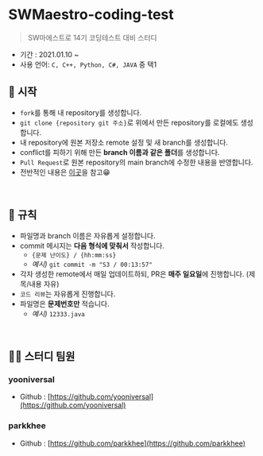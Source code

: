# SWMaestro-coding-test
> SW마에스트로 14기 코딩테스트 대비 스터디

- 기간 : 2021.01.10 ~
- 사용 언어: `C, C++, Python, C#, JAVA` 중 택1

## 📌 시작
- `fork`를 통해 내 repository를 생성합니다.
- `git clone {repository git 주소}`로 위에서 만든 repository를 로컬에도 생성합니다.
- 내 repository에 원본 저장소 remote 설정 및 새 branch를 생성합니다.
- conflict를 피하기 위해 만든 **branch 이름과 같은 폴더**를 생성합니다.
- `Pull Request`로 원본 repository의 main branch에 수정한 내용을 반영합니다.
- 전반적인 내용은 [이곳](https://inpa.tistory.com/entry/GIT-%E2%9A%A1%EF%B8%8F-%EA%B9%83%ED%97%99-PRPull-Request-%EB%B3%B4%EB%82%B4%EB%8A%94-%EB%B0%A9%EB%B2%95-folk-issue#2._Fork%ED%95%9C_%EC%A0%80%EC%9E%A5%EC%86%8C%EB%A5%BC_%EB%A1%9C%EC%BB%AC%EB%A1%9C_Clone_%ED%95%98%EA%B8%B0)을 참고😁

<br>

## 📄 규칙
- 파일명과 branch 이름은 자유롭게 설정합니다.
- commit 메시지는 **다음 형식에 맞춰서** 작성합니다.
  + `{문제 난이도} / {hh:mm:ss}`
  + *예시)*  `git commit -m "S3 / 00:13:57"` 
- 각자 생성한 remote에서 매일 업데이트하되, PR은 **매주 일요일**에 진행합니다. (제목/내용 자유)
- `코드 리뷰`는 자유롭게 진행합니다.
- 파일명은 **문제번호만** 적습니다.
  + *예시)* `12333.java`

<br>

## 🙋‍♂️ 스터디 팀원 
### yooniversal
- Github : [https://github.com/yooniversal](https://github.com/yooniversal)

### parkkhee
- Github : [https://github.com/parkkhee](https://github.com/parkkhee)
